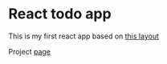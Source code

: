# React todo app

This is my first react app based on [this layout](https://devchallenges.io/challenges/hH6PbOHBdPm6otzw2De5)

Project [page](https://packman700.github.io/reac-todo-app/)
